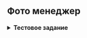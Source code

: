 ## Фото менеджер

<details>
<summary><b>Тестовое задание</b></summary>   
Сделать REST фото менеджер.

1. загружать фотографии авторизованным пользователям.  
    1.1. при загрузке можно указывать различную метадату: гео локацию, описание, имена людей на фото.

2. отображать список фотографий, без мета данных.  
    2.1. фильтровать фотографии по дате.  
    2.2. фильтровать фотографии по геолокации.   
    2.3. фильтровать фотографии по имени человека.

3. получать фотографию по айди с метаданными.
4. доп задача: сделать апи автодополнение по поиску возможных имен людей присутствующих на фотографиях. 

    Пример:


    передаем часть имени “Алекс”  
    на выходе получаем  
    Алекс  
    Алексей  
    Александр  
    Александра   

    Вбиваем Алексан  
    получаем  
    Александр  
    Александра
</details>